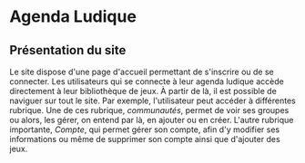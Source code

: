 # Agenda Ludique

## Présentation du site

Le site dispose d'une page d'accueil permettant de s'inscrire ou de se connecter. 
Les utilisateurs qui se connecte à leur agenda ludique accède directement à leur
bibliothèque de jeux. À partir de là, il est possible de naviguer sur tout le
site. Par exemple, l'utilisateur peut accéder à différentes rubrique. Une de ces
rubrique, *communautés*, permet de voir ses groupes ou alors, les gérer, on 
entend par là, en ajouter ou en créer. L'autre rubrique importante, *Compte*, qui 
permet gérer son compte, afin d'y modifier ses informations ou même de supprimer 
son compte ainsi que d'ajouter des jeux.